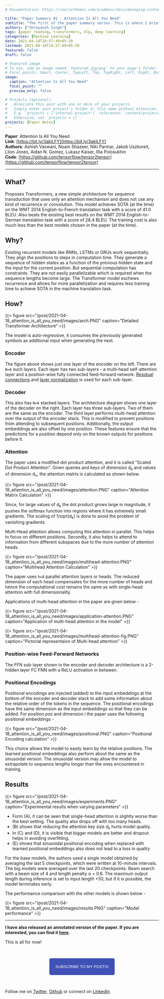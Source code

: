 ```yaml
---
# Documentation: https://sourcethemes.com/academic/docs/managing-content/

title: "Paper Summary #1 - Attention Is All You Need"
subtitle: "The first of the paper summary series. This is where I briefly summarise the important papers that I read for my job or just for fun :P"
authors: ["Shreyansh Singh"]
tags: [paper reading, transformers, nlp, deep learning]
categories: [Machine Learning]
date: 2021-04-18T16:57:49+05:30
lastmod: 2021-04-18T16:57:49+05:30
featured: false
draft: false

# Featured image
# To use, add an image named `featured.jpg/png` to your page's folder.
# Focal points: Smart, Center, TopLeft, Top, TopRight, Left, Right, BottomLeft, Bottom, BottomRight.
image:
  caption: "Attention Is All You Need"
  focal_point: ""
  preview_only: false

# Projects (optional).
#   Associate this post with one or more of your projects.
#   Simply enter your project's folder or file name without extension.
#   E.g. `projects = ["internal-project"]` references `content/project/deep-learning/index.md`.
#   Otherwise, set `projects = []`.
projects: [Paper Notes]
---
```


**Paper**: Attention Is All You Need  
**Link**: [https://bit.ly/3aklLFY](https://bit.ly/3aklLFY)  
**Authors**: Ashish Vaswani, Noam Shazeer, Niki Parmar, Jakob Uszkoreit, Llion Jones, Aidan N. Gomez, Lukasz Kaiser, Illia Polosukhin  
**Code**: [https://github.com/tensorflow/tensor2tensor](https://github.com/tensorflow/tensor2tensor)

------

## What?
Proposes Transformers, a new simple architecture for sequence transduction that uses only an attention mechanism and does not use any kind of recurrence or convolution. This model achieves SOTA (at the time) on the WMT 2014 English-to-French translation task with a score of 41.0 BLEU. Also beats the existing best results on the WMT 2014 English-to-German translation task with a score of 28.4 BLEU. The training cost is also much less than the best models chosen in the paper (at the time).

## Why?
Existing recurrent models like RNNs, LSTMs or GRUs work sequentially. They align the positions to steps in computation time. They generate a sequence of hidden states as a function of the previous hidden state and the input for the current position. But sequential computation has constraints. They are not easily parallelizable which is required when the sequence lengths become large. The Transformer model eschews recurrence and allows for more parallelization and requires less training time to achieve SOTA in the machine translation task.

## How?

{{< figure src="/post/2021-04-18_attention_is_all_you_need/images/arch.PNG" caption="Detailed Transformer Architecture" >}}

The model is auto-regressive, it consumes the previously generated symbols as additional input when generating the next.

### Encoder
The figure above shows just one layer of the encoder on the left. There are `N=6` such layers. Each layer has two sub-layers - a multi-head self-attention layer and a position-wise fully connected feed-forward network. [Residual connections](https://www.cv-foundation.org/openaccess/content_cvpr_2016/papers/He_Deep_Residual_Learning_CVPR_2016_paper.pdf) and [layer normalization](https://arxiv.org/abs/1607.06450) is used for each sub-layer.

### Decoder
This also has `N=6` stacked layers. The architecture diagram shows one layer of the decoder on the right. Each layer has three sub-layers. Two of them are the same as the encoder. The third layer performs multi-head attention over the output of the encoder stack. This is modified to prevent positions from attending to subsequent positions. Additionally, the output embeddings are also offset by one position. These features ensure that the predictions for a position depend only on the known outputs for positions before it.

### Attention
The paper uses a modified dot product attention, and it is called "Scaled Dot Product Attention". Given queries and keys of dimension d<sub>k</sub> and values of dimension d<sub>v</sub>, the attention matrix is calculated as shown below.

{{< figure src="/post/2021-04-18_attention_is_all_you_need/images/attention.PNG" caption="Attention Matrix Calculation" >}}

Since, for large values of d<sub>k</sub> the dot product grows large in magnitude, it pushes the softmax function into regions where it has extremely small gradients. The scaling of 1/sqrt(d<sub>k</sub>) is done to avoid the problem of vanishing gradients. 


Multi-Head attention allows computing this attention in parallel. This helps to focus on different positions. Secondly, it also helps to attend to information from different subspaces due to the more number of attention heads. 

{{< figure src="/post/2021-04-18_attention_is_all_you_need/images/multihead-attention.PNG" caption="Multihead Attention Calculation" >}}

The paper uses `h=8` parallel attention layers or heads. The reduced dimension of each head compensates for the more number of heads and hence the computational cost remains the same as with single-head attention with full dimensionality.

Applications of multi-head attention in the paper are given below - 

{{< figure src="/post/2021-04-18_attention_is_all_you_need/images/application-attention.PNG" caption="Application of multi-head attention in the model" >}}

{{< figure src="/post/2021-04-18_attention_is_all_you_need/images/multihead-attention-fig.PNG" caption="Pictorial representaion of Multi-head attention" >}}

### Position-wise Feed-Forward Networks
The FFN sub-layer shown in the encoder and decoder architecture is a 2-hidden layer FC FNN with a ReLU activation in between. 

### Positional Encodings
Positional encodings are injected (added) to the input embeddings at the bottom of the encoder and decoder stack to add some information about the relative order of the tokens in the sequence. The positional encodings have the same dimension as the input embeddings so that they can be added.
For position *pos* and dimension *i* the paper uses the following positional embeddings - 

{{< figure src="/post/2021-04-18_attention_is_all_you_need/images/positional.PNG" caption="Positional Encoding calculation" >}}

This choice allows the model to easily learn by the relative positions. The learned positional embeddings also perform about the same as the sinusoidal version. The sinusoidal version may allow the model to extrapolate to sequence lengths longer than the ones encountered in training.


## Results

{{< figure src="/post/2021-04-18_attention_is_all_you_need/images/experiments.PNG" caption="Experimental results when varying parameters" >}}

* Form (A), it can be seen that single-head attention is slightly worse than the best setting. The quality also drops off with too many heads.
* (B) shows that reducing the attention key size <i>d<sub>k</sub></i> hurts model quality. 
* In (C) and (D), it is visible that bigger models are better and dropout helps in avoiding overfitting.
* (E) shows that sinusoidal positional encoding when replaced with learned positional embeddings also does not lead to a loss in quality

For the base models, the authors used a single model obtained by averaging the last 5 checkpoints, which were written at 10-minute intervals. The big models were averaged over the last 20 checkpoints. Beam search with a beam size of 4 and length penalty α = 0.6. The maximum output length during inference is set to input length +50, but if it is possible, the model terminates early.

The performance comparison with the other models is shown below -

{{< figure src="/post/2021-04-18_attention_is_all_you_need/images/results.PNG" caption="Model performance" >}}


-----

**I have also released an annotated version of the paper. If you are interested, you can find it [here](https://github.com/shreyansh26/Annotated-ML-Papers/blob/main/Attention%20Is%20All%20You%20Need.pdf).**

This is all for now!

&nbsp;

<script type="text/javascript" src="//downloads.mailchimp.com/js/signup-forms/popup/unique-methods/embed.js" data-dojo-config="usePlainJson: true, isDebug: false"></script>

<!-- <button style="background-color: #70ab17; color: #1770AB" id="openpopup">Subscribe to my posts!</button> -->
<div class="button_cont" align="center"><button id="openpopup" class="example_a">Subscribe to my posts!</button></div>

<style>
    .example_a {
        color: #fff !important;
        text-transform: uppercase;
        text-decoration: none;
        background: #3f51b5;
        padding: 20px;
        border-radius: 5px;
        cursor: pointer;
        display: inline-block;
        border: none;
        transition: all 0.4s ease 0s;
    }

    .example_a:hover {
        background: #434343;
        letter-spacing: 1px;
        -webkit-box-shadow: 0px 5px 40px -10px rgba(0,0,0,0.57);
        -moz-box-shadow: 0px 5px 40px -10px rgba(0,0,0,0.57);
        box-shadow: 5px 40px -10px rgba(0,0,0,0.57);
        transition: all 0.4s ease 0s;
    }
</style>


<script type="text/javascript">

function showMailingPopUp() {
    window.dojoRequire(["mojo/signup-forms/Loader"], function(L) { L.start({"baseUrl":"mc.us4.list-manage.com","uuid":"0b10ac14f50d7f4e7d11cf26a","lid":"667a1bb3da","uniqueMethods":true}) })

    document.cookie = "MCPopupClosed=;path=/;expires=Thu, 01 Jan 1970 00:00:00 UTC";
}

document.getElementById("openpopup").onclick = function() {showMailingPopUp()};

</script>

&nbsp;  

<script data-name="BMC-Widget" data-cfasync="false" src="https://cdnjs.buymeacoffee.com/1.0.0/widget.prod.min.js" data-id="shreyanshsingh" data-description="Support me on Buy me a coffee!" data-message="" data-color="#FF5F5F" data-position="Right" data-x_margin="18" data-y_margin="18"></script>

Follow me on [Twitter](https://twitter.com/shreyansh_26), [Github](https://github.com/shreyansh26) or connect on [LinkedIn](https://www.linkedin.com/in/shreyansh26/).


